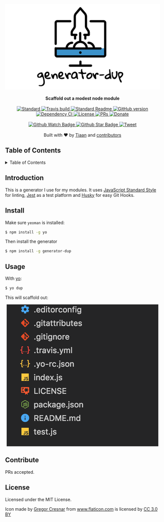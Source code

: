 <div align="center">
  <img src="media/banner.png" alt="generator-dup">
</div>
<br>
<div align="center">
  <strong>Scaffold out a modest node module</strong>
</div>
<br>
<div align="center">
    <a href="https://github.com/feross/standard">
      <img src="https://img.shields.io/badge/code%20style-standard-brightgreen.svg?style=flat-square" alt="Standard" />
    </a>
    <a href="https://travis-ci.org/tiaanduplessis/generator-dup">
      <img src="https://img.shields.io/travis/tiaanduplessis/generator-dup/master.svg?style=flat-square" alt="Travis build" />
    </a>
    <a href="https://github.com/RichardLitt/standard-readme)">
      <img src="https://img.shields.io/badge/standard--readme-OK-green.svg?style=flat-square" alt="Standard Readme" />
    </a>
    <a href="https://badge.fury.io/gh/tiaanduplessis%2Fgenerator-dup">
      <img src="https://badge.fury.io/gh/tiaanduplessis%2Fgenerator-dup.svg?style=flat-square" alt="GitHub version" />
   </a>
     <a href="https://dependencyci.com/github/tiaanduplessis/generator-dup">
    <img src="https://dependencyci.com/github/tiaanduplessis/generator-dup/badge?style=flat-square" alt="Dependency CI" />
  </a>
  <a href="https://github.com/tiaanduplessis/generator-dup/blob/master/other/LICENSE">
    <img src="https://img.shields.io/npm/l/generator-dup.svg?style=flat-square" alt="License" />
  </a>
  <a href="http://makeapullrequest.com">
    <img src="https://img.shields.io/badge/PRs-welcome-brightgreen.svg?style=flat-square" alt="PRs" />
  </a>
  <a href="https://www.paypal.me/tiaanduplessis/1">
    <img src="https://img.shields.io/badge/$-support-green.svg?style=flat-square" alt="Donate" />
  </a>
</div>
<br>
<div align="center">
  <a href="https://github.com/tiaanduplessis/generator-dup/watchers">
    <img src="https://img.shields.io/github/watchers/tiaanduplessis/generator-dup.svg?style=social" alt="Github Watch Badge" />
  </a>
  <a href="https://github.com/tiaanduplessis/generator-dup/stargazers">
    <img src="https://img.shields.io/github/stars/tiaanduplessis/generator-dup.svg?style=social" alt="Github Star Badge" />
  </a>
  <a href="https://twitter.com/intent/tweet?text=Check%20out%20generator-dup!%20https://github.com/tiaanduplessis/generator-dup%20%F0%9F%91%8D">
    <img src="https://img.shields.io/twitter/url/https/github.com/tiaanduplessis/generator-dup.svg?style=social" alt="Tweet" />
  </a>
</div>
<br>
<div align="center">
  Built with ❤︎ by <a href="http://tiaanduplessis.co.za">Tiaan</a> and <a href="https://github.com/tiaanduplessis/generator-dup/graphs/contributors">contributors</a>
</div>

<h2>Table of Contents</h2>
<details>
  <summary>Table of Contents</summary>
  <li><a href="#introduction">Introduction</a></li>
  <li><a href="#install">Install</a></li>
  <li><a href="#usage">Usage</a></li>
  <li><a href="#contribute">Contribute</a></li>
  <li><a href="#license">License</a></li>
</details>

## Introduction

This is a generator I use for my modules. It uses [JavaScript Standard Style](https://github.com/feross/standard) for linting, [Jest](https://facebook.github.io/jest/) as a test platform and [Husky](https://github.com/typicode/husky) for easy Git Hooks.

## Install

Make sure `yeoman` is installed:

```sh
$ npm install -g yo
```

Then install the generator

```sh
$ npm install -g generator-dup
```

## Usage

With [yo](https://github.com/yeoman/yo):

```sh
$ yo dup
```

This will scaffold out:

<div align="center">
  <img src="media/result.png" alt="demo">
</div>


## Contribute

PRs accepted.

## License

Licensed under the MIT License.

Icon made by <a href="http://www.flaticon.com/authors/gregor-cresnar" title="Gregor Cresnar">Gregor Cresnar</a> from <a href="http://www.flaticon.com" title="Flaticon">www.flaticon.com</a> is licensed by <a href="http://creativecommons.org/licenses/by/3.0/" title="Creative Commons BY 3.0" target="_blank">CC 3.0 BY</a>
